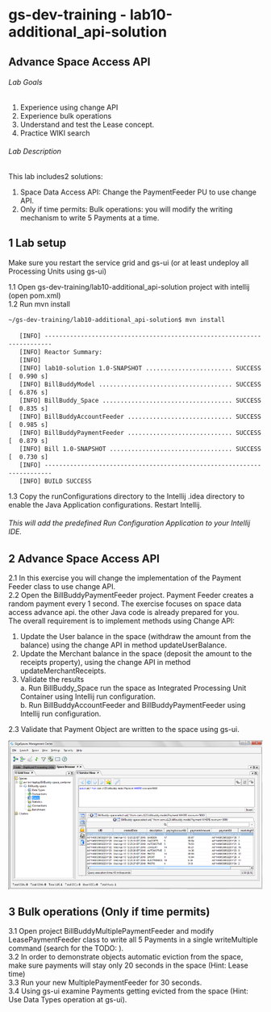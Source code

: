 # gs-dev-training - lab10-additional_api-solution

## 	Advance Space Access API

###### Lab Goals
1. Experience using change API
2. Experience bulk operations
3. Understand and test the Lease concept. 
4. Practice WIKI search 

###### Lab Description
This lab includes2 solutions:
1. 	Space Data Access API: Change the PaymentFeeder PU to use change API.
2. 	Only if time permits: Bulk operations: you will modify the writing mechanism to write 5 Payments at a time. 

## 1 Lab setup
Make sure you restart the service grid and gs-ui (or at least undeploy all Processing Units using gs-ui)

1.1 Open gs-dev-training/lab10-additional_api-solution project with intellij (open pom.xml) <br />
1.2 Run mvn install

    ~/gs-dev-training/lab10-additional_api-solution$ mvn install
    
       [INFO] ------------------------------------------------------------------------
       [INFO] Reactor Summary:
       [INFO] 
       [INFO] lab10-solution 1.0-SNAPSHOT ........................ SUCCESS [  0.990 s]
       [INFO] BillBuddyModel ..................................... SUCCESS [  6.876 s]
       [INFO] BillBuddy_Space .................................... SUCCESS [  0.835 s]
       [INFO] BillBuddyAccountFeeder ............................. SUCCESS [  0.985 s]
       [INFO] BillBuddyPaymentFeeder ............................. SUCCESS [  0.879 s]
       [INFO] Bill 1.0-SNAPSHOT .................................. SUCCESS [  0.730 s]
       [INFO] ------------------------------------------------------------------------
       [INFO] BUILD SUCCESS


1.3 Copy the runConfigurations directory to the Intellij .idea directory to enable the Java Application configurations. Restart Intellij.
###### This will add the predefined Run Configuration Application to your Intellij IDE.

## 2	Advance Space Access API	
 2.1	In this exercise you will change the implementation of the 
        Payment Feeder class to use change API. <br />
 2.2	Open the BillBuddyPaymentFeeder project.
        Payment Feeder creates a random payment every 1 second.
        The exercise focuses on space data access advance api.
        the other Java code is already prepared for you. <br /> 
 The overall requirement is to implement methods using Change API:
 
 1.	Update the User balance in the space (withdraw the amount from the balance) 
    using the change API in method updateUserBalance.
 2.	Update the Merchant balance in the space (deposit the amount to the receipts property), 
    using the change API in method updateMerchantReceipts.
 3.	Validate the results <br />
 a.	Run BillBuddy_Space run the space as Integrated Processing Unit Container using Intellij run configuration. <br />
 b.	Run BillBuddyAccountFeeder and BillBuddyPaymentFeeder using Intellij run configuration.
 
2.3	Validate that Payment Object are written to the space using gs-ui.

![Screenshot](./Pictures/Picture1.png)

## 3	Bulk operations (Only if time permits)
3.1	Open project BillBuddyMultiplePaymentFeeder and modify LeasePaymentFeeder 
        class to write all 5 Payments in a single writeMultiple command (search for the TODO: ). <br />
3.2	In order to demonstrate objects automatic eviction from the space, 
        make sure payments will stay only 20 seconds in the space (Hint: Lease time) <br />
3.3	Run your new MultiplePaymentFeeder for 30 seconds. <br /> 
3.4	Using gs-ui examine Payments getting evicted from the space 
        (Hint: Use Data Types operation at gs-ui).


